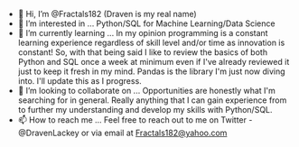 - 👋 Hi, I’m @Fractals182 (Draven is my real name)
- 👀 I’m interested in ... Python/SQL for Machine Learning/Data Science
- 🌱 I’m currently learning ... In my opinion programming is a constant learning experience regardless of skill level and/or time as innovation is constant! So, with that
being said I like to review the basics of both Python and SQL once a week at minimum even if I've already reviewed it just to keep it fresh in my mind. Pandas is the library I'm
just now diving into. I'll update this as I progress.
- 💞️ I’m looking to collaborate on ... Opportunities are honestly what I'm searching for in general. Really anything that I can gain experience from to further my understanding
and develop my skills with Python/SQL.
- 📫 How to reach me ... Feel free to reach out to me on Twitter - @DravenLackey or via email at Fractals182@yahoo.com

<!---
Fractals182/Fractals182 is a ✨ special ✨ repository because its `README.md` (this file) appears on your GitHub profile.
You can click the Preview link to take a look at your changes.
--->
